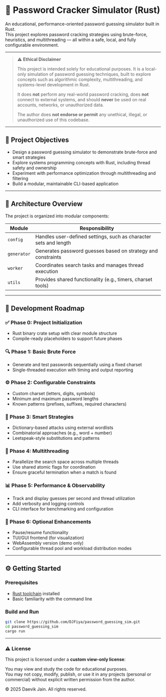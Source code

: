 # 🔐 Password Cracker Simulator (Rust)

An educational, performance-oriented password guessing simulator built in Rust.  
This project explores password cracking strategies using brute-force, heuristics, and multithreading — all within a safe, local, and fully configurable environment.

---

> ⚠️ **Ethical Disclaimer**
>
> This project is intended solely for educational purposes. It is a local-only simulation of password guessing techniques, built to explore concepts such as algorithmic complexity, multithreading, and systems-level development in Rust.
>
> It does **not** perform any real-world password cracking, does **not** connect to external systems, and should **never** be used on real accounts, networks, or unauthorized data.
>
> The author does **not endorse or permit** any unethical, illegal, or unauthorized use of this codebase.


---

## 📌 Project Objectives

- Design a password guessing simulator to demonstrate brute-force and smart strategies
- Explore systems programming concepts with Rust, including thread safety and ownership
- Experiment with performance optimization through multithreading and filtering
- Build a modular, maintainable CLI-based application

---

## 🧱 Architecture Overview

The project is organized into modular components:

| Module       | Responsibility                                                   |
|--------------|------------------------------------------------------------------|
| `config`     | Handles user-defined settings, such as character sets and length |
| `generator`  | Generates password guesses based on strategy and constraints     |
| `worker`     | Coordinates search tasks and manages thread execution            |
| `utils`      | Provides shared functionality (e.g., timers, charset tools)      |

---

## 🚧 Development Roadmap

### ✅ Phase 0: Project Initialization
- Rust binary crate setup with clear module structure
- Compile-ready placeholders to support future phases

### 🔍 Phase 1: Basic Brute Force
- Generate and test passwords sequentially using a fixed charset
- Single-threaded execution with timing and output reporting

### ⚙️ Phase 2: Configurable Constraints
- Custom charset (letters, digits, symbols)
- Minimum and maximum password lengths
- Known patterns (prefixes, suffixes, required characters)

### 🧠 Phase 3: Smart Strategies
- Dictionary-based attacks using external wordlists
- Combinatorial approaches (e.g., word + number)
- Leetspeak-style substitutions and patterns

### 🧵 Phase 4: Multithreading
- Parallelize the search space across multiple threads
- Use shared atomic flags for coordination
- Ensure graceful termination when a match is found

### 📊 Phase 5: Performance & Observability
- Track and display guesses per second and thread utilization
- Add verbosity and logging controls
- CLI interface for benchmarking and configuration

### 🌟 Phase 6: Optional Enhancements
- Pause/resume functionality
- TUI/GUI frontend (for visualization)
- WebAssembly version (demo only)
- Configurable thread pool and workload distribution modes

---

## ⚙️ Getting Started

### Prerequisites

- [Rust toolchain](https://www.rust-lang.org/tools/install) installed
- Basic familiarity with the command line

### Build and Run

```bash
git clone https://github.com/DJFiya/password_guessing_sim.git
cd password_guessing_sim
cargo run
```

---

### ⚠️ License

This project is licensed under a **custom view-only license**:

You may view and study the code for educational purposes.  
You may not copy, modify, publish, or use it in any projects (personal or commercial) without explicit written permission from the author.

© 2025 Daevik Jain. All rights reserved.
